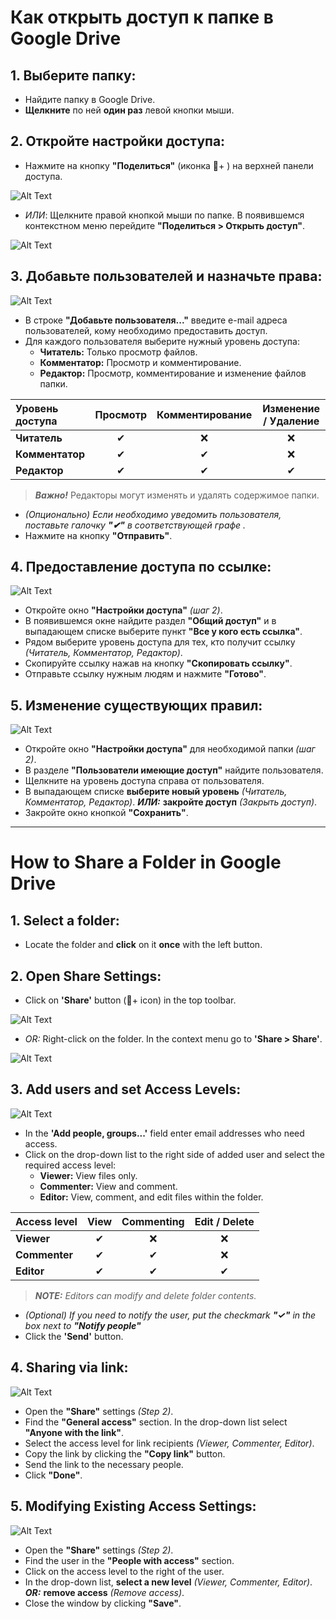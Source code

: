 # Как открыть доступ к папке в Google Drive
## 1. Выберите папку: 
 - Найдите папку в Google Drive.
 - **Щелкните** по ней **один раз** левой кнопки мыши.

## 2. Откройте настройки доступа:
- Нажмите на кнопку **"Поделиться"** (иконка 👤+ ) на верхней панели доступа.
  
![Alt Text](Gif\ggifrus1.gif) 
- *ИЛИ*: Щелкните правой кнопкой мыши по папке. В появившемся контекстном меню перейдите **"Поделиться > Открыть доступ"**.
  
![Alt Text](Gif\ggifrus2.gif)

## 3. Добавьте пользователей и назначьте права: 
![Alt Text](Screenshots\Acset.png)
- В строке **"Добавьте пользователя..."** введите e-mail адреса пользователей, кому необходимо предоставить доступ. 
- Для каждого пользователя  выберите нужный уровень доступа:
  - **Читатель:** Только просмотр файлов. 
  - **Комментатор:** Просмотр и комментирование.
  - **Редактор:** Просмотр, комментирование и изменение файлов папки.
    
| Уровень доступа | Просмотр | Комментирование | Изменение / Удаление |
|:------|:--------:|:-------:|:---------:|
| **Читатель** | ✔  | ❌ | ❌ | 
|**Комментатор**| ✔ | ✔ | ❌ |
|**Редактор**| ✔ | ✔ | ✔ | 

  > ***Важно!*** Редакторы могут изменять и удалять содержимое папки.

- *(Опционально) Если необходимо уведомить пользователя, поставьте галочку **"✔"**  в соответствующей графе .* 
- Нажмите на кнопку **"Отправить"**.

## 4. Предоставление доступа по ссылке:
![Alt Text](Screenshots\Mdf.png)
- Откройте окно **"Настройки доступа"** *(шаг 2)*. 
- В появившемся окне найдите раздел **"Общий доступ"** и в выпадающем списке выберите пункт **"Все у кого есть ссылка"**. 
- Рядом выберите уровень доступа для тех, кто получит ссылку *(Читатель, Комментатор, Редактор)*.
- Скопируйте ссылку нажав на кнопку **"Скопировать ссылку"**.
- Отправьте ссылку нужным людям и нажмите **"Готово"**.

## 5. Изменение существующих правил: 
![Alt Text](Screenshots\vialink.png)
- Откройте окно **"Настройки доступа"** для необходимой папки *(шаг 2)*.
- В разделе **"Пользователи имеющие доступ"** найдите пользователя. 
- Щелкните на уровень доступа справа от пользователя.
- В выпадающем списке **выберите новый уровень** *(Читатель, Комментатор, Редактор)*. ***ИЛИ:*** **закройте доступ** *(Закрыть доступ)*. 
- Закройте окно кнопкой **"Сохранить"**. 

----
# How to Share a Folder in Google Drive
## 1. Select a folder: 
- Locate the folder and **click** on it **once** with the left button.

## 2. Open Share Settings:
- Click on **'Share'** button (👤+  icon) in the top toolbar.
  
![Alt Text](Gif\ggifeng1.gif) 
- *OR:* Right-click on the folder. In the context menu go to **'Share > Share'**.
  
![Alt Text](Gif\ggifeng2.gif)

## 3. Add users and set Access Levels: 
![Alt Text](Screenshots\Acseteng.png)
- In the **'Add people, groups...'** field enter email addresses who need access.
- Click on the drop-down list to the right side of added user and select the required access level:
  - **Viewer:** View files only.
  - **Commenter:** View and comment. 
  - **Editor:** View, comment, and edit files within the folder.

| Access level | View | Commenting | Edit / Delete |
|:------|:--------:|:-------:|:---------:|
| **Viewer** | ✔  | ❌ | ❌ | 
|**Commenter**| ✔ | ✔ | ❌ |
|**Editor**| ✔ | ✔ | ✔ | 

  >***NOTE:*** *Editors can modify and delete folder contents.*

- *(Optional) If you need to notify the user, put the checkmark **"✓"** in the box next to **"Notify people"*** 
- Click the **'Send'** button.

## 4. Sharing via link:
![Alt Text](Screenshots\vialinkeng.png)
- Open the **"Share"** settings *(Step 2)*. 
- Find the **"General access"** section. In the drop-down list select **"Anyone with the link"**.
- Select the access level for link recipients *(Viewer, Commenter, Editor)*.
- Copy the link by clicking the **"Copy link"** button.
- Send the link to the necessary people. 
- Click **"Done"**.

## 5. Modifying Existing Access Settings: 
![Alt Text](Screenshots\Mdfeng.png)
- Open the **"Share"** settings *(Step 2)*. 
- Find the user in the **"People with access"** section. 
- Click on the access level to the right of the user.
- In the drop-down list, **select a new level** *(Viewer, Commenter, Editor)*. ***OR:*** **remove access** *(Remove access)*. 
- Close the window by clicking **"Save"**. 
